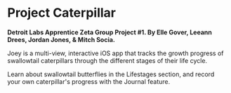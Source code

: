 # Project Caterpillar
**Detroit Labs Apprentice Zeta Group Project #1. By Elle Gover, Leeann Drees, Jordan Jones, & Mitch Socia.**

Joey is a multi-view, interactive iOS app that tracks the growth progress of swallowtail caterpillars through the different stages of their life cycle.

Learn about swallowtail butterflies in the Lifestages section, and record your own caterpillar's progress with the Journal feature.
